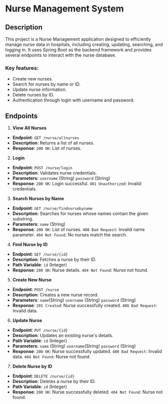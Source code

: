 # Nurse Management System

## Description

This project is a Nurse Management application designed to efficiently manage nurse data in hospitals, including creating, updating, searching, and logging in. 
It uses Spring Boot as the backend framework and provides several endpoints to interact with the nurse database.

### Key features:
- Create new nurses.
- Search for nurses by name or ID.
- Update nurse information.
- Delete nurses by ID.
- Authentication through login with username and password.

## Endpoints
1. **View All Nurses**
- **Endpoint**: `GET /nurse/allnurses`
- **Description**: Returns a list of all nurses.
- **Response**: `200 OK`: List of nurses. 
2. **Login**
- **Endpoint**: `POST /nurse/login`
- **Description**: Validates nurse credentials.
- **Parameters**: 
 `username` (String) 
 `password` (String)
- **Response**:
  `200 OK`: Login successful.
 `401 Unauthorized`: Invalid credentials. 
3. **Search Nurses by Name**
- **Endpoint**: `GET /nurse/findnursebyname`
- **Description**: Searches for nurses whose names contain the given substring.
- **Parameters**:
   `name` (String)
- **Response**:
   `200 OK`: List of nurses.
   `400 Bad Request`: Invalid name parameter.
   `404 Not Found`: No nurses match the search. 
4. **Find Nurse by ID**
- **Endpoint**: `GET /nurse/{id}`
- **Description**: Fetches a nurse by their ID.
- **Path Variable**:
  `id` (Integer)
- **Response**:
  `200 OK`: Nurse details.
  `404 Not Found`: Nurse not found. 
5. **Create New Nurse**
- **Endpoint**: `POST /nurse`
- **Description**: Creates a new nurse record.
- **Parameters**:
 `name`(String)
 `username` (String)
 `password` (String)
- **Response**:
 `201 Created`: Nurse successfully created.
 `400 Bad Request`: Invalid data. 
6. **Update Nurse**
- **Endpoint**: `PUT /nurse/{id}`
- **Description**: Updates an existing nurse's details.
- **Path Variable**:
 `id` (Integer)
- **Parameters**:
 `name` (String)
 `username`(String)
 `password` (String)
- **Response**:
 `200 OK`: Nurse successfully updated.
 `400 Bad Request`: Invalid data.
 `404 Not Found`: Nurse not found.
7. **Delete Nurse by ID**
- **Endpoint**: `DELETE /nurse/{id}`
- **Description**: Deletes a nurse by their ID.
- **Path Variable**:
 `id` (Integer)
- **Response**:
 `200 OK`: Nurse successfully deleted.
 `404 Not Found`: Nurse not found.
